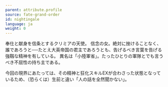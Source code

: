 ```yaml
---
parent: attribute.profile
source: fate-grand-order
id: nightingale
language: ja
weight: 0
---
```


奉仕と献身を信条とするクリミアの天使。
信念の女。絶対に挫けることなく、誰であろうと──たとえ大英帝国の君主であろうとも、告げるべき言葉を告げる強靱な精神を有している。
異名は「小陸軍省」。たったひとりの軍隊とでも言うべき不屈性の持ち主である。

今回の現界にあたっては、その精神と狂化スキルEXが合わさった状態となっているため、（恐らくは）生前と違い「人の話を全然聞かない」。
